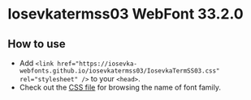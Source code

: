 # Iosevkatermss03 WebFont 33.2.0

## How to use

- Add `<link href="https://iosevka-webfonts.github.io/iosevkatermss03/IosevkaTermSS03.css" rel="stylesheet" />` to your `<head>`.
- Check out the [CSS file](./IosevkaTermSS03.css) for browsing the name of font family.
